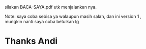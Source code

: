 
silakan BACA-SAYA.pdf utk menjalankan nya.


Note: saya coba sebisa ya walaupun masih salah, dan ini version 1 , mungkin nanti saya coba betulkan lg

Thanks
Andi
===
